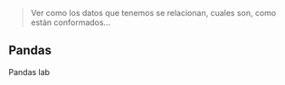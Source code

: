 > Ver como los datos que tenemos se relacionan, cuales son, como están conformados...

## Pandas
Pandas lab